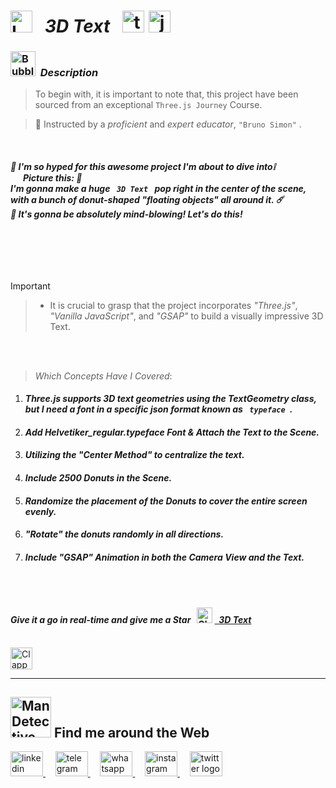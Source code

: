 # <img src="https://raw.githubusercontent.com/Tarikul-Islam-Anik/Telegram-Animated-Emojis/main/Objects/Laptop.webp" alt="Laptop" width="35" /> &nbsp; _3D Text_ &nbsp; <img src="https://skillicons.dev/icons?i=threejs" height="35" alt="threejs logo"  />  <img src="https://skillicons.dev/icons?i=js" height="35" alt="javascript logo"  />

<!----------------------------------------- Description ---------------------------------------->
### <img src="https://raw.githubusercontent.com/Tarikul-Islam-Anik/Animated-Fluent-Emojis/master/Emojis/Symbols/Bubbles.png" alt="Bubbles" width="40" height="40" />&nbsp; _Description_

> To begin with, it is important to note that, this project have been sourced from an exceptional `Three.js Journey` Course. <br/>
 
> 👤 Instructed by a _proficient_ and _expert educator_, ` "Bruno Simon" ` .

 <br/>

#### _🫧 I'm so hyped for this awesome project I'm about to dive into❕ <br/> &nbsp;&nbsp;&nbsp;&nbsp;&nbsp; Picture this: 👀 <br/> I'm gonna make a huge `  3D Text  ` pop right in the center of the scene, with a bunch of donut-shaped "floating objects" all around it. ☄️ <br/> 🌊 It's gonna be absolutely mind-blowing! Let's do this!_



<br/> <br/> 


<br/>

> [!IMPORTANT]
>> - It is crucial to grasp that the project incorporates _"Three.js"_, _"Vanilla JavaScript"_, and _"GSAP"_ to build a visually impressive 3D Text.


<br/><br/>

> _Which Concepts Have I Covered_: <br/>

01. _<h4>Three.js supports 3D text geometries using the TextGeometry class, but I need a font in a specific json format known as `  typeface  `.</h4>_
02. _<h4>Add Helvetiker_regular.typeface Font & Attach the Text to the Scene.</h4>_
03. _<h4>Utilizing the "Center Method" to centralize the text.</h4>_
04. _<h4>Include 2500 Donuts in the Scene.</h4>_
05. _<h4>Randomize the placement of the Donuts to cover the entire screen evenly.</h4>_
06. _<h4>"Rotate" the donuts randomly in all directions.</h4>_
07. _<h4>Include "GSAP" Animation in both the Camera View and the Text.</h4>_

 
<br/><br/>

<!-------- try it live -------->
#### _Give it a go in real-time and give me a Star_ &nbsp; <img src="https://raw.githubusercontent.com/Tarikul-Islam-Anik/Animated-Fluent-Emojis/master/Emojis/Travel%20and%20places/Glowing%20Star.png" alt="Glowing Star" width="25"  /> <a href="" target="_blank"> &nbsp; _3D Text_ </a> 

<br/>

<!--------- Video 
Creative Developer & Avid Learner
Innovative Developer & Knowledge Seeker
Dynamic Developer & Challenge Enthusiast
Creative Coder & Lifelong Learner
Forward-Thinking Developer & Continuous Learner
Inventive Developer & Intellectual Explorer
Versatile Developer & Curious Mind
Creative Technologist & Passionate Learner
Imaginative Developer & Challenge Conqueror
Adaptive Developer & Knowledge Addict
--------->
<img src="https://raw.githubusercontent.com/Tarikul-Islam-Anik/Telegram-Animated-Emojis/main/Objects/Clapper%20Board.webp" alt="Clapper Board" width="35" />



  <br/> 

***

<!--======================= Social Media ===========================-->
 ## <img src="https://raw.githubusercontent.com/Tarikul-Islam-Anik/Animated-Fluent-Emojis/master/Emojis/People%20with%20professions/Man%20Detective%20Light%20Skin%20Tone.png" alt="Man Detective Light Skin Tone" width="65" /> Find me around the Web  
<a href="https://www.linkedin.com/in/shahramshakiba/" target="_blank">
    <img src="https://raw.githubusercontent.com/maurodesouza/profile-readme-generator/master/src/assets/icons/social/linkedin/default.svg" width="52" height="40" alt="linkedin logo"  />
  </a> &nbsp;&nbsp;&nbsp;
  <a href="https://t.me/ShahramShakibaa" target="_blank">
    <img src="https://raw.githubusercontent.com/maurodesouza/profile-readme-generator/master/src/assets/icons/social/telegram/default.svg" width="52" height="40" alt="telegram logo"  />
  </a> &nbsp;&nbsp;&nbsp;
  <a href="https://wa.me/message/LM2IMM3ABZ7ZM1" target="_blank">
    <img src="https://raw.githubusercontent.com/maurodesouza/profile-readme-generator/master/src/assets/icons/social/whatsapp/default.svg" width="52" height="40" alt="whatsapp logo"  />
  </a> &nbsp;&nbsp;&nbsp;
  <a href="https://instagram.com/shahram.shakibaa?igshid=MzNlNGNkZWQ4Mg==" target="_blank">
    <img src="https://raw.githubusercontent.com/maurodesouza/profile-readme-generator/master/src/assets/icons/social/instagram/default.svg" width="52" height="40" alt="instagram logo"  />
  </a> &nbsp;&nbsp;&nbsp;
  <a href="https://twitter.com/ShahramShakibaa" target="_blank">
    <img src="https://raw.githubusercontent.com/maurodesouza/profile-readme-generator/master/src/assets/icons/social/twitter/default.svg" width="52" height="40" alt="twitter logo"  />
  </a>
